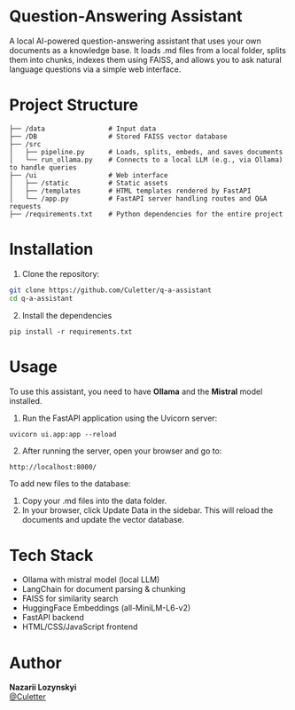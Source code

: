 # Question-Answering Assistant

A local AI-powered question-answering assistant that uses your own documents as a knowledge base. It loads .md files from a local folder, splits them into chunks, indexes them using FAISS, and allows you to ask natural language questions via a simple web interface.

# Project Structure
```
├── /data                # Input data
├── /DB                  # Stored FAISS vector database
├── /src
│   ├── pipeline.py      # Loads, splits, embeds, and saves documents
│   └── run_ollama.py    # Connects to a local LLM (e.g., via Ollama) to handle queries
├── /ui                  # Web interface
│   ├── /static          # Static assets
│   ├── /templates       # HTML templates rendered by FastAPI
│   └── /app.py          # FastAPI server handling routes and Q&A requests
├── /requirements.txt    # Python dependencies for the entire project
```

# Installation
1. Clone the repository:
```bash
git clone https://github.com/Culetter/q-a-assistant
cd q-a-assistant
```
2. Install the dependencies
```
pip install -r requirements.txt
```

# Usage
To use this assistant, you need to have **Ollama** and the **Mistral** model installed.

1. Run the FastAPI application using the Uvicorn server:
```
uvicorn ui.app:app --reload
```
2. After running the server, open your browser and go to:
```
http://localhost:8000/
```

To add new files to the database:
1. Copy your .md files into the data folder.
2. In your browser, click Update Data in the sidebar.
This will reload the documents and update the vector database.

# Tech Stack
* Ollama with mistral model (local LLM)
* LangChain for document parsing & chunking
* FAISS for similarity search
* HuggingFace Embeddings (all-MiniLM-L6-v2)
* FastAPI backend
* HTML/CSS/JavaScript frontend

# Author
**Nazarii Lozynskyi**  
[@Culetter](https://github.com/Culetter)
